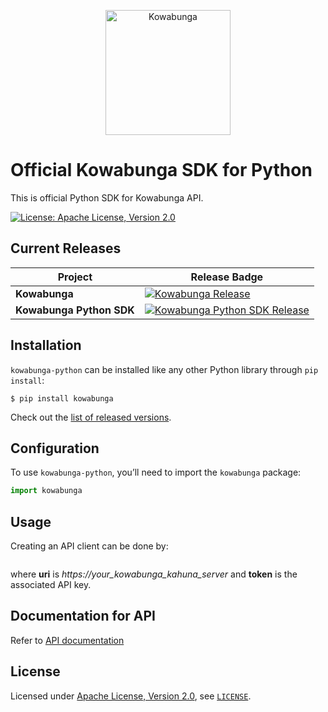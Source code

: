 <p align="center">
  <a href="https://www.kowabunga.cloud/?utm_source=github&utm_medium=logo" target="_blank">
    <picture>
      <source srcset="https://raw.githack.com/kowabunga-cloud/infographics/master/art/kowabunga-square-600x600-2.png" media="(prefers-color-scheme: dark)" />
      <source srcset="https://raw.githack.com/kowabunga-cloud/infographics/master/art/kowabunga-square-600x600-2.png" media="(prefers-color-scheme: light), (prefers-color-scheme: no-preference)" />
      <img src="https://raw.githack.com/kowabunga-cloud/infographics/master/art/kowabunga-square-600x600-2.png" alt="Kowabunga" width="200">
    </picture>
  </a>
</p>

# Official Kowabunga SDK for Python

This is official Python SDK for Kowabunga API.

[![License: Apache License, Version 2.0](https://img.shields.io/badge/License-Apache_2.0-blue.svg)](https://spdx.org/licenses/Apache-2.0.html)

## Current Releases

| Project            | Release Badge                                                                                       |
|--------------------|-----------------------------------------------------------------------------------------------------|
| **Kowabunga**           | [![Kowabunga Release](https://img.shields.io/github/v/release/kowabunga-cloud/kowabunga)](https://github.com/kowabunga-cloud/kowabunga/releases) |
| **Kowabunga Python SDK**     | [![Kowabunga Python SDK Release](https://img.shields.io/github/v/release/kowabunga-cloud/kowabunga-python)](https://github.com/kowabunga-cloud/kowabunga-python/releases) |

## Installation

`kowabunga-python` can be installed like any other Python library through `pip install`:

```console
$ pip install kowabunga
```

Check out the [list of released versions](https://github.com/kowabunga-cloud/kowabunga-python/releases).

## Configuration

To use `kowabunga-python`, you’ll need to import the `kowabunga` package:

```python
import kowabunga
```

## Usage

Creating an API client can be done by:

```python
```

where **uri** is *https://your\_kowabunga\_kahuna\_server* and **token** is the associated API key.

## Documentation for API

Refer to [API documentation](API.md)

## License

Licensed under [Apache License, Version 2.0](https://opensource.org/license/apache-2-0), see [`LICENSE`](LICENSE).
